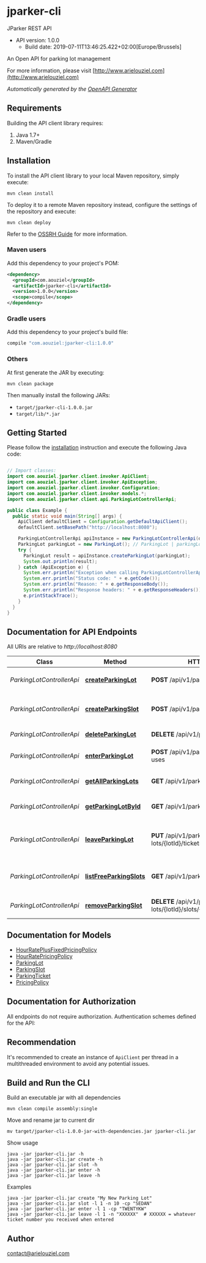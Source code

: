 # jparker-cli

JParker REST API
- API version: 1.0.0
  - Build date: 2019-07-11T13:46:25.422+02:00[Europe/Brussels]

An Open API for parking lot management

  For more information, please visit [http://www.arielouziel.com](http://www.arielouziel.com)

*Automatically generated by the [OpenAPI Generator](https://openapi-generator.tech)*


## Requirements

Building the API client library requires:
1. Java 1.7+
2. Maven/Gradle

## Installation

To install the API client library to your local Maven repository, simply execute:

```shell
mvn clean install
```

To deploy it to a remote Maven repository instead, configure the settings of the repository and execute:

```shell
mvn clean deploy
```

Refer to the [OSSRH Guide](http://central.sonatype.org/pages/ossrh-guide.html) for more information.

### Maven users

Add this dependency to your project's POM:

```xml
<dependency>
  <groupId>com.aouziel</groupId>
  <artifactId>jparker-cli</artifactId>
  <version>1.0.0</version>
  <scope>compile</scope>
</dependency>
```

### Gradle users

Add this dependency to your project's build file:

```groovy
compile "com.aouziel:jparker-cli:1.0.0"
```

### Others

At first generate the JAR by executing:

```shell
mvn clean package
```

Then manually install the following JARs:

* `target/jparker-cli-1.0.0.jar`
* `target/lib/*.jar`

## Getting Started

Please follow the [installation](#installation) instruction and execute the following Java code:

```java

// Import classes:
import com.aouziel.jparker.client.invoker.ApiClient;
import com.aouziel.jparker.client.invoker.ApiException;
import com.aouziel.jparker.client.invoker.Configuration;
import com.aouziel.jparker.client.invoker.models.*;
import com.aouziel.jparker.client.api.ParkingLotControllerApi;

public class Example {
  public static void main(String[] args) {
    ApiClient defaultClient = Configuration.getDefaultApiClient();
    defaultClient.setBasePath("http://localhost:8080");

    ParkingLotControllerApi apiInstance = new ParkingLotControllerApi(defaultClient);
    ParkingLot parkingLot = new ParkingLot(); // ParkingLot | parkingLot
    try {
      ParkingLot result = apiInstance.createParkingLot(parkingLot);
      System.out.println(result);
    } catch (ApiException e) {
      System.err.println("Exception when calling ParkingLotControllerApi#createParkingLot");
      System.err.println("Status code: " + e.getCode());
      System.err.println("Reason: " + e.getResponseBody());
      System.err.println("Response headers: " + e.getResponseHeaders());
      e.printStackTrace();
    }
  }
}

```

## Documentation for API Endpoints

All URIs are relative to *http://localhost:8080*

Class | Method | HTTP request | Description
------------ | ------------- | ------------- | -------------
*ParkingLotControllerApi* | [**createParkingLot**](docs/ParkingLotControllerApi.md#createParkingLot) | **POST** /api/v1/parking-lots | Create a new parking lot
*ParkingLotControllerApi* | [**createParkingSlot**](docs/ParkingLotControllerApi.md#createParkingSlot) | **POST** /api/v1/parking-lots/{lotId}/slots | Create a new slot in a parking lot
*ParkingLotControllerApi* | [**deleteParkingLot**](docs/ParkingLotControllerApi.md#deleteParkingLot) | **DELETE** /api/v1/parking-lots/{lotId} | Delete a parking
*ParkingLotControllerApi* | [**enterParkingLot**](docs/ParkingLotControllerApi.md#enterParkingLot) | **POST** /api/v1/parking-lots/{lotId}/slot-uses | Put a car in a any free parking slot
*ParkingLotControllerApi* | [**getAllParkingLots**](docs/ParkingLotControllerApi.md#getAllParkingLots) | **GET** /api/v1/parking-lots | View a list of all parking lots
*ParkingLotControllerApi* | [**getParkingLotById**](docs/ParkingLotControllerApi.md#getParkingLotById) | **GET** /api/v1/parking-lots/{lotId} | Get a parking lot by id
*ParkingLotControllerApi* | [**leaveParkingLot**](docs/ParkingLotControllerApi.md#leaveParkingLot) | **PUT** /api/v1/parking-lots/{lotId}/tickets/{ticketNumber}/leave | Remove car from parking lot and bill the customer
*ParkingLotControllerApi* | [**listFreeParkingSlots**](docs/ParkingLotControllerApi.md#listFreeParkingSlots) | **GET** /api/v1/parking-lots/{lotId}/slots | Get a list of free slots in a parking lot
*ParkingLotControllerApi* | [**removeParkingSlot**](docs/ParkingLotControllerApi.md#removeParkingSlot) | **DELETE** /api/v1/parking-lots/{lotId}/slots/{slotId} | Remove a slot from a parking lot


## Documentation for Models

 - [HourRatePlusFixedPricingPolicy](docs/HourRatePlusFixedPricingPolicy.md)
 - [HourRatePricingPolicy](docs/HourRatePricingPolicy.md)
 - [ParkingLot](docs/ParkingLot.md)
 - [ParkingSlot](docs/ParkingSlot.md)
 - [ParkingTicket](docs/ParkingTicket.md)
 - [PricingPolicy](docs/PricingPolicy.md)


## Documentation for Authorization

All endpoints do not require authorization.
Authentication schemes defined for the API:

## Recommendation

It's recommended to create an instance of `ApiClient` per thread in a multithreaded environment to avoid any potential issues.

## Build and Run the CLI

Build an executable jar with all dependencies

```shell
mvn clean compile assembly:single
```

Move and rename jar to current dir

```shell
mv target/jparker-cli-1.0.0-jar-with-dependencies.jar jparker-cli.jar
```

Show usage

```shell
java -jar jparker-cli.jar -h
java -jar jparker-cli.jar create -h
java -jar jparker-cli.jar slot -h
java -jar jparker-cli.jar enter -h
java -jar jparker-cli.jar leave -h
``` 

Examples

```shell
java -jar jparker-cli.jar create "My New Parking Lot"
java -jar jparker-cli.jar slot -l 1 -n 10 -cp "SEDAN"
java -jar jparker-cli.jar enter -l 1 -cp "TWENTYKW"
java -jar jparker-cli.jar leave -l 1 -n "XXXXXX"  # XXXXXX = whatever ticket number you received when entered
``` 

## Author

contact@arielouziel.com

